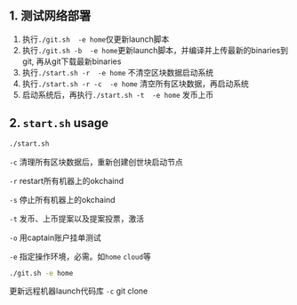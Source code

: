 
## 1. 测试网络部署

1. 执行```./git.sh  -e home```仅更新launch脚本
1. 执行```./git.sh -b  -e home```更新launch脚本，并编译并上传最新的binaries到git, 再从git下载最新binaries
1. 执行```./start.sh -r  -e home``` 不清空区块数据启动系统
1. 执行```./start.sh -r -c  -e home``` 清空所有区块数据，再启动系统
1. 启动系统后，再执行```./start.sh -t  -e home``` 发币上币

## 2. ```start.sh``` usage
```sh
./start.sh
```
`-c` 清理所有区块数据后，重新创建创世块启动节点

`-r` restart所有机器上的okchaind

`-s` 停止所有机器上的okchaind

`-t` 发币、上币提案以及提案投票，激活

`-o` 用captain账户挂单测试

`-e` 指定操作环境，必需。如`home` `cloud`等

```sh
./git.sh -e home
``` 
更新远程机器launch代码库
`-c` git clone

